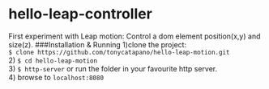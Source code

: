 # hello-leap-controller
First experiment with Leap motion:
Control a dom element position(x,y) and size(z).
###Installation & Running
1)clone the project:  
```$ clone https://github.com/tonycatapano/hello-leap-motion.git```  
2) ```$ cd hello-leap-motion```  
3) ```$ http-server``` or run the folder in your favourite http server.  
4) browse to ```localhost:8080```